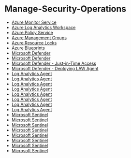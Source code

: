 # Manage-Security-Operations


- [Azure Monitor Service](https://github.com/earkevin11/Azure-Monitor-Service)<br>
- [Azure Log Analytics Workspace](https://github.com/earkevin11/Log-Analytics-Workspace)
- [Azure Policy Service](https://github.com/earkevin11/Policy-Service)
- [Azure Management Groups](https://github.com/earkevin11/Management-Groups)
- [Azure Resource Locks](https://github.com/earkevin11/Resource-Locks)
- [Azure Blueprints](https://github.com/earkevin11/Azure-Blueprints)
- [Microsoft Defender](https://github.com/earkevin11/Microsoft-Defender---Mitigating-Security-Recommendations)
- [Microsoft Defender](https://github.com/earkevin11/Just-In-Time-Access)
- [Microsoft Defender - Just-in-Time Access](https://github.com/earkevin11/Just-In-Time-Access)
- [Microsoft Defender - Deploying LAW Agent]()
- [Log Analytics Agent]()
- [Log Analytics Agent]()
- [Log Analytics Agent]()
- [Log Analytics Agent]()
- [Log Analytics Agent]()
- [Log Analytics Agent]()
- [Log Analytics Agent]()
- [Log Analytics Agent]()
- [Microsoft Sentinel]()
- [Microsoft Sentinel]()
- [Microsoft Sentinel]()
- [Microsoft Sentinel]()
- [Microsoft Sentinel]()
- [Microsoft Sentinel]()
- [Microsoft Sentinel]()
- [Microsoft Sentinel]()

